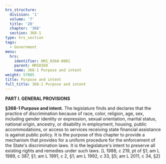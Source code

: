 ```yaml
---
hrs_structure:
  division: '1'
  volume: '7'
  title: '20'
  chapter: '368'
  section: 368-1
type: hrs_section
tags:
  - Government
menu:
  hrs:
    identifier: HRS_0368-0001
    parent: HRS0368
    name: 368-1 Purpose and intent
weight: 57005
title: Purpose and intent
full_title: 368-1 Purpose and intent
---
```

**PART I. GENERAL PROVISIONS**

**§368-1 Purpose and intent.** The legislature finds and declares that the practice of discrimination because of race, color, religion, age, sex, including gender identity or expression, sexual orientation, marital status, national origin, ancestry, or disability in employment, housing, public accommodations, or access to services receiving state financial assistance is against public policy. It is the purpose of this chapter to provide a mechanism that provides for a uniform procedure for the enforcement of the State's discrimination laws. It is the legislature's intent to preserve all existing rights and remedies under such laws. [L 1988, c 219, pt of §1; am L 1989, c 387, §1; am L 1991, c 2, §1; am L 1992, c 33, §5; am L 2011, c 34, §2]